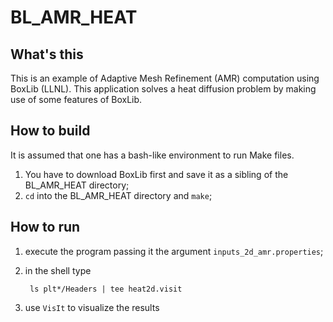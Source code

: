 BL_AMR_HEAT
===========

What's this
-----------
This is an example of Adaptive Mesh Refinement (AMR) computation using BoxLib (LLNL).
This application solves a heat diffusion problem by making use of some features of BoxLib.


How to build
------------

It is assumed that one has a bash-like environment to run Make files.

1. You have to download BoxLib first and save it as a sibling of the BL_AMR_HEAT directory;
2. `cd` into the BL_AMR_HEAT directory and `make`;


How to run
----------
1. execute the program passing it the argument `inputs_2d_amr.properties`;
2. in the shell type

        ls plt*/Headers | tee heat2d.visit
3. use `VisIt` to visualize the results

